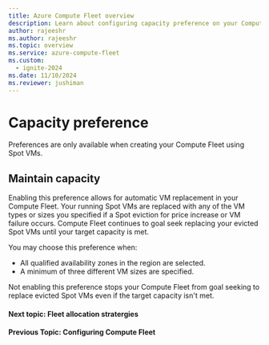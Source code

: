 ```yaml
---
title: Azure Compute Fleet overview
description: Learn about configuring capacity preference on your Compute Fleet.
author: rajeeshr
ms.author: rajeeshr
ms.topic: overview
ms.service: azure-compute-fleet
ms.custom:
  - ignite-2024
ms.date: 11/10/2024
ms.reviewer: jushiman
---
```


# Capacity preference 

Preferences are only available when creating your Compute Fleet using Spot VMs. 

## Maintain capacity

Enabling this preference allows for automatic VM replacement in your Compute Fleet. Your running Spot VMs are replaced with any of the VM types or sizes you specified if a Spot eviction for price increase or VM failure occurs. Compute Fleet continues to goal seek replacing your evicted Spot VMs until your target capacity is met. 

You may choose this preference when:
- All qualified availability zones in the region are selected.
- A minimum of three different VM sizes are specified.

Not enabling this preference stops your Compute Fleet from goal seeking to replace evicted Spot VMs even if the target capacity isn't met.

#### Next topic: Fleet allocation stratergies
#### Previous Topic: Configuring Compute Fleet

